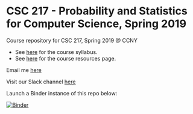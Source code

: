 # CSC 217 - Probability and Statistics for Computer Science, Spring 2019

Course repository for CSC 217, Spring 2019 @ CCNY

- See [here](https://github.com/CSC217/spring_2019/blob/master/syllabus.md) for the course syllabus.
- See [here](https://github.com/CSC217/spring_2019/blob/master/resources.md) for the course resources page.

Email me [here](mailto:evan.agovino.ccny@gmail.com)

Visit our Slack channel [here](https://csc217-spring2019.slack.com)


Launch a Binder instance of this repo below:

[![Binder](https://mybinder.org/badge_logo.svg)](https://mybinder.org/v2/gh/CSC217/spring_2019/master)
